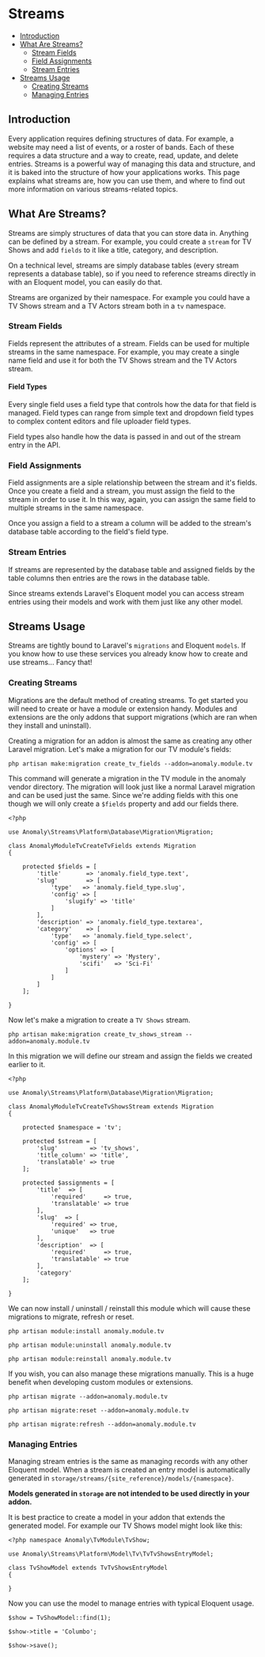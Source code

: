 # Streams

- [Introduction](#introduction)
- [What Are Streams?](#what-are-streams)
	- [Stream Fields](#stream-fields)
	- [Field Assignments](#field-assignments)
	- [Stream Entries](#stream-entries)
- [Streams Usage](#streams-usage)
	- [Creating Streams](#creating-streams)
	- [Managing Entries](#managing-entries)

<a name="introduction"></a>
## Introduction

Every application requires defining structures of data. For example, a website may need a list of events, or a roster of bands. Each of these requires a data structure and a way to create, read, update, and delete entries. Streams is a powerful way of managing this data and structure, and it is baked into the structure of how your applications works. This page explains what streams are, how you can use them, and where to find out more information on various streams-related topics.

<a name="what-are-streams"></a>
## What Are Streams?

Streams are simply structures of data that you can store data in. Anything can be defined by a stream. For example, you could create a `stream` for TV Shows and add `fields` to it like a title, category, and description.

On a technical level, streams are simply database tables (every stream represents a database table), so if you need to reference streams directly in with an Eloquent model, you can easily do that.

Streams are organized by their namespace. For example you could have a TV Shows stream and a TV Actors stream both in a `tv` namespace.

<a name="stream-fields"></a>
### Stream Fields

Fields represent the attributes of a stream. Fields can be used for multiple streams in the same namespace. For example, you may create a single name field and use it for both the TV Shows stream and the TV Actors stream.

#### Field Types

Every single field uses a field type that controls how the data for that field is managed. Field types can range from simple text and dropdown field types to complex content editors and file uploader field types.

Field types also handle how the data is passed in and out of the stream entry in the API.

<a name="field-assignments"></a>
### Field Assignments

Field assignments are a siple relationship between the stream and it's fields. Once you create a field and a stream, you must assign the field to the stream in order to use it. In this way, again, you can assign the same field to multiple streams in the same namespace.

Once you assign a field to a stream a column will be added to the stream's database table according to the field's field type.

<a name="stream-entries"></a>
### Stream Entries

If streams are represented by the database table and assigned fields by the table columns then entries are the rows in the database table.

Since streams extends Laravel's Eloquent model you can access stream entries using their models and work with them just like any other model.

<a name="streams-usage"></a>
## Streams Usage

Streams are tightly bound to Laravel's `migrations` and Eloquent `models`. If you know how to use these services you already know how to create and use streams... Fancy that!

<a name="creating-streams"></a>
### Creating Streams

Migrations are the default method of creating streams. To get started you will need to create or have a module or extension handy. Modules and extensions are the only addons that support migrations (which are ran when they install and uninstall).

Creating a migration for an addon is almost the same as creating any other Laravel migration. Let's make a migration for our TV module's fields:

	php artisan make:migration create_tv_fields --addon=anomaly.module.tv

This command will generate a migration in the TV module in the anomaly vendor directory. The migration will look just like a normal Laravel migration and can be used just the same. Since we're adding fields with this one though we will only create a `$fields` property and add our fields there.
	
	<?php
	
	use Anomaly\Streams\Platform\Database\Migration\Migration;
		
	class AnomalyModuleTvCreateTvFields extends Migration
	{
		
		protected $fields = [
			'title'       => 'anomaly.field_type.text',
			'slug'        => [
				'type'   => 'anomaly.field_type.slug',
				'config' => [
					'slugify' => 'title'
				]
			],
			'description' => 'anomaly.field_type.textarea',
			'category'    => [
				'type'   => 'anomaly.field_type.select',
				'config' => [
					'options' => [
						'mystery' => 'Mystery',
						'scifi'   => 'Sci-Fi'
					]
				]
			]
		];
	
	}

Now let's make a migration to create a `TV Shows` stream.

	php artisan make:migration create_tv_shows_stream --addon=anomaly.module.tv

In this migration we will define our stream and assign the fields we created earlier to it.

	<?php
	
	use Anomaly\Streams\Platform\Database\Migration\Migration;
		
	class AnomalyModuleTvCreateTvShowsStream extends Migration
	{
		
		protected $namespace = 'tv';
	
		protected $stream = [
			'slug'         => 'tv_shows',
			'title_column' => 'title',
			'translatable' => true
		];
		
		protected $assignments = [
			'title'  => [
				'required'     => true,
				'translatable' => true
			],
			'slug'  => [
				'required' => true,
				'unique'   => true
			],
			'description'  => [
				'required'     => true,
				'translatable' => true
			],
			'category'
		];
	
	}

We can now install / uninstall / reinstall this module which will cause these migrations to migrate, refresh or reset.

	php artisan module:install anomaly.module.tv
	
	php artisan module:uninstall anomaly.module.tv
	
	php artisan module:reinstall anomaly.module.tv

If you wish, you can also manage these migrations manually. This is a huge benefit when developing custom modules or extensions.

	php artisan migrate --addon=anomaly.module.tv
	
	php artisan migrate:reset --addon=anomaly.module.tv
	
	php artisan migrate:refresh --addon=anomaly.module.tv

<a name="managing-entries"></a>
### Managing Entries

Managing stream entries is the same as managing records with any other Eloquent model. When a stream is created an entry model is automatically generated in `storage/streams/{site_reference}/models/{namespace}`.

**Models generated in `storage` are not intended to be used directly in your addon.**

It is best practice to create a model in your addon that extends the generated model. For example our TV Shows model might look like this:

	<?php namespace Anomaly\TvModule\TvShow;
	
	use Anomaly\Streams\Platform\Model\Tv\TvTvShowsEntryModel;
	
	class TvShowModel extends TvTvShowsEntryModel
	{
	
	}

Now you can use the model to manage entries with typical Eloquent usage.

	$show = TvShowModel::find(1);
	
	$show->title = 'Columbo';
	
	$show->save();
